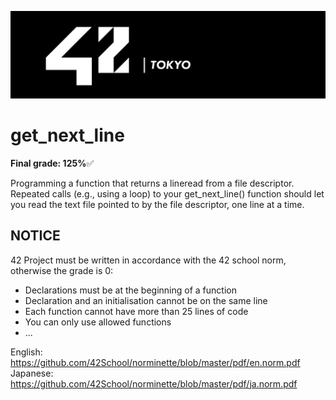 ![](https://github.com/Sur1ive/42tokyo_piscine/blob/master/42.png)
# get_next_line
**Final grade: 125%**:white_check_mark:</br>

Programming a function that returns a lineread from a file descriptor. Repeated calls (e.g., using a loop) to your get_next_line() function should let
you read the text file pointed to by the file descriptor, one line at a time.

## NOTICE 
42 Project must be written in accordance with the 42 school norm, otherwise the grade is 0:
* Declarations must be at the beginning of a function
* Declaration and an initialisation cannot be on the same line
* Each function cannot have more than 25 lines of code
* You can only use allowed functions
* ...

English: https://github.com/42School/norminette/blob/master/pdf/en.norm.pdf <br />
Japanese: https://github.com/42School/norminette/blob/master/pdf/ja.norm.pdf
